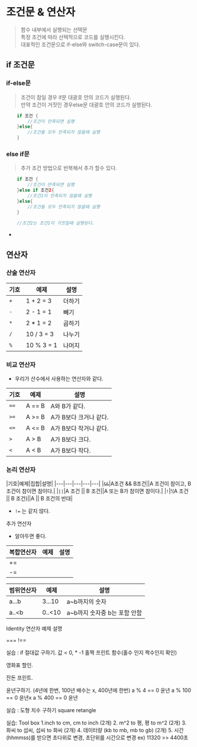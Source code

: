 # 조건문 & 연산자
> 함수 내부에서 실행되는 선택문<br>
> 특정 조건에 따라 선택적으로 코드를 실행시킨다.<br>
> 대표적인 조건문으로 if-else와 switch-case문이 있다.

## if 조건문

### if-else문
> 조건이 참일 경우 if문 대괄호 안의 코드가 실행된다.<br>
> 만약 조건이 거짓인 경우else문 대괄호 안의 코드가 실행된다.

```swift
	if 조건 {
		//조건이 만족되면 실행
	}else{
		//조건들 모두 만족되지 않을때 실행
	}
```

### else if문
> 추가 조건 방법으로 반복해서 추가 할수 있다.

```swift
	if 조건 {
		//조건이 만족되면 실행
	}else if 조건2{
		//조건1이 만족되지 않을때 실행
	}else{
		//조건들 모두 만족되지 않을때 실행
	}
		
	//조건2는 조건1이 거짓일때 실행된다.
```

-

## 연산자

### 산술 연산자

|기호|예제|설명|
|---|---|---|
|`+`|1 + 2 = 3|더하기|
|`-`|2 - 1 = 1|빼기|
|`*`|2 * 1 = 2|곱하기|
|`/`|10 / 3 = 3|나누기|
|`%`|10 % 3 = 1|나머지|

### 비교 연산자

- 우리가 산수에서 사용하는 연산자와 같다.

|기호|예제|설명|
|---|---|---|
|`==`|A == B|A와 B가 같다.|
|`>=`|A >= B|A가 B보다 크거나 같다.|
|`<=`|A <= B|A가 B보다 작거나 같다.|
|`>`|A > B|A가 B보다 크다.|
|`<`|A < B|A가 B보다 작다.|

### 논리 연산자

|기호|예제|집합|설명|
|---|---|---|---|---|
|`&&`|A조건 && B조건||A 조건이 참이고, B 조건이 참이면 참이다.|
|`||`|A 조건 \|\| B 조건||A 또는 B가 참이면 참이다.|
|`!`|!(A 조건 \|\| B 조건)||A \|\| B 조건의 반대|
* `!=` 는 같지 않다.

추가 연산자

- 알아두면 좋다.

|복합연산자|예제|설명|
|---|---|---|
|+=|||
|-=|||


|범위연산자|예제|설명|
|---|---|---|
|a...b|3...10|a~b까지의 숫자|
|a..<b|0..<10|a~b까지 숫자중 b는 포함 안함|

Identity 연산자 예제 설명

===
!==



실습 : if
절대값 구하기.
	값 < 0, * -1
홀짝 프린트 함수(홀수 인지 짝수인지 확인)
	
영화표 할인.
	
잔돈 프린트.
	
윤년구하기. (4년에 한번, 100년 배수는 x, 400년에 한번)
a % 4 == 0 윤년
a % 100 == 0 윤년x
a % 400 == 0 윤년


실습 : 도형 치수 구하기
square
retangle


실습: Tool box
1.inch to cm, cm to inch (2개)
2. m^2 to 평, 평 to m^2 (2개)
3. 화씨 to 섭씨, 섭씨 to 화씨 (2개)
4. 데이터량 (kb to mb, mb to gb) (2개)
5. 시간(hhmmss)를 받으면 초다위로 변경, 초단위를 시간으로 변경
ex) 11320 >> 4400초